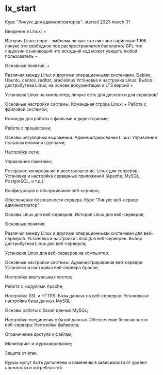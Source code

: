 # lx_start


Курс "Линукс для администраторов": started 2023 march 31

Введение в Linux: +

История Linux; nope - эмблема линукс это пингвин нарисован 1996 - линукс это свободное пое распростроняется бесплатно/ GPL тип лицензии означающий что исходний код может увидеть любой пользователь +

Основные понятия; +

Различия между Linux и другими операционными системами.
Debian, Ubuntu, centos, redhat, oraclelinux
Установка и настройка Linux:
Выбор дистрибутива Linux;  на основе документации и LTS версий +

Установка Linux на компьютер; линукс есть для десктоп и для серверов/

Основные настройки системы.
Командная строка Linux: +
Работа с файловой системой;


Команды для работы с файлами и директориями;

Работа с процессами;

Основы регулярных выражений.
Администрирование Linux:
Управление пользователями и группами;

Настройка сети;

Управление пакетами;

Резервное копирование и восстановление.
Linux для серверов:
Установка и настройка серверных приложений (Apache, MySQL, PostgreSQL, и т.д.);

Конфигурация и обслуживание веб-сервера;

Обеспечение безопасности сервера.
Курс "Линукс веб-сервер администратор":

Основы Linux для веб-серверов:
История Linux для веб-серверов;

Основные понятия;

Различия между Linux и другими операционными системами для веб-серверов.
Установка и настройка Linux для веб-серверов:
Выбор дистрибутива Linux для веб-серверов;

Установка Linux для веб-серверов на компьютер;

Основные настройки системы.
Администрирование веб-сервера:
Установка и настройка веб-сервера Apache;

Настройка виртуальных хостов;

Работа с модулями Apache;

Настройка SSL и HTTPS.
Базы данных на веб-серверах:
Установка и настройка базы данных MySQL;

Основы работы с базой данных MySQL;

Настройка соединения с базой данных.
Обеспечение безопасности веб-сервера:
Настройка файрвола;

Ограничение доступа к файлам;

Мониторинг и журналирование;

Защита от атак.

Курсы могут быть дополнены и изменены в зависимости от уровня сложности и потребностей